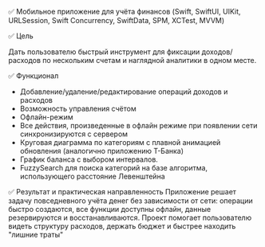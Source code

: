 ✅ Мобильное приложение для учёта финансов
(Swift, SwiftUI, UIKit, URLSession, Swift Concurrency, SwiftData, SPM, XCTest, MVVM)

✅ Цель

Дать пользователю быстрый инструмент для фиксации доходов/расходов по нескольким счетам и наглядной аналитики в одном месте.

✅ Функционал

* Добавление/удаление/редактирование операций доходов и расходов
* Возможность управления счётом
* Офлайн-режим
* Все действия, произведенные в офлайн режиме при появлении сети синхронизируются с сервером
* Круговая диаграмма по категориям с плавной анимацией обновления (аналогично приложению Т-Банка)
* График баланса с выбором интервалов.
* FuzzySearch для поиска категорий на базе алгоритма, использующего расстояние Левенштейна
  
✅ Результат и практическая направленность
  Приложение решает задачу повседневного учёта денег без зависимости от сети: операции быстро создаются, все функции доступны офлайн, данные резервируются и восстанавливаются.
  Проект помогает пользователю видеть структуру расходов, держать бюджет и быстрее находить "лишние траты"
